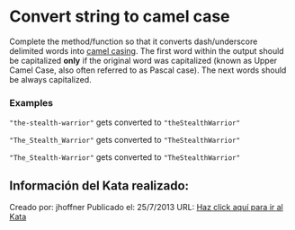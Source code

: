 # Convert string to camel case
Complete the method/function so that it converts dash/underscore delimited words into [camel casing](https://en.wikipedia.org/wiki/Camel_case). The first word within the output should be capitalized **only** if the original word was capitalized (known as Upper Camel Case, also often referred to as Pascal case). The next words should be always capitalized.

### Examples

`"the-stealth-warrior"` gets converted to `"theStealthWarrior"` 
 
`"The_Stealth_Warrior"` gets converted to `"TheStealthWarrior"`

`"The_Stealth-Warrior"` gets converted to `"TheStealthWarrior"`


## Información del Kata realizado:
Creado por: jhoffner
Publicado el: 25/7/2013
URL: [Haz click aquí para ir al Kata](https://www.codewars.com/kata/517abf86da9663f1d2000003)